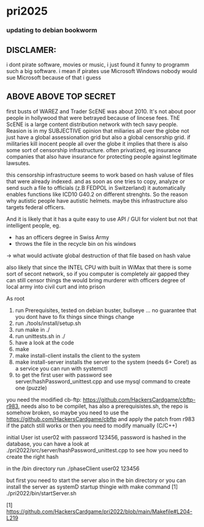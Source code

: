 # pri2025

### updating to debian bookworm

## DISCLAMER:
i dont pirate software, movies or music, i just found it funny to programm such a big software. i mean if pirates use Microsoft Windows nobody would sue Microsoft because of that i guess

## ABOVE ABOVE TOP SECRET
first busts of WAREZ and Trader ScENE was about 2010. It's not about poor people in hollywood that were betrayed because of lincese fees. ThE ScENE is a large content distribution network with tech savy people. Reasion is in my SUBJECTIVE opinion that miliaries all over the globe not just have a global assessionation grid but also a global censorship grid. if militaries kill inocent people all over the globe it implies that there is also some sort of censorship infrastructure. often privatized, eg insurance companies that also have insurance for protecting people against legitimate lawsutes.

this censorship infrastructure seems to work based on hash valuse of files that were already indexed. and as soon as one tries to copy, analyze or send such a file to officials (z.B FEDPOL in Switzerland) it automatically enables functions like ICD10 G40.2 on different strenghts. So the reason why autistic people have autistic helmets. maybe this infrastructure also targets federal officers.

And it is likely that it has a quite easy to use API / GUI for violent but not that intelligent people, eg. 

* has an officers degree in Swiss Army
* throws the file in the recycle bin on his windows

-> what would activate global destruction of that file based on hash value

also likely that since the INTEL CPU with built in WiMax that there is some sort of secont network, so if you computer is completely air gapped they can still censor things the would bring murderer with officers degree of local army into civil curt and into prison


As root
1. run Prerequisites, tested on debian buster, bullseye ... no guarantee that you dont have to fix things since things change
2. run ./tools/install/setup.sh
3. run make in ./
4. run unittests.sh in ./
5. have a look at the code
6. make 
7. make install-client installs the client to the system
8. make install-server installs the server to the system (needs 6+ Core!) as a service you can run with systemctl
9. to get the first user with password see server/hashPassword_unittest.cpp and use mysql command to create one (puzzle)

you need the modified cb-ftp: https://github.com/HackersCardgame/cbftp-r983, needs also to be compilet, has also a prerequisistes.sh, the repo is somehow broken, so maybe you need to use the https://github.com/HackersCardgame/cbftp and apply the patch from r983 if the patch still works or then you need to modify manually (C/C++)

initial User ist user02 with password 123456, password is hashed in the database, you can have a look at ./pri2022/src/server/hashPassword_unittest.cpp to see how you need to create the right hash

in the /bin directory run
./phaseClient user02 123456

but first you need to start the server also in the bin directory or you can install the server as systemD startup thingie with make command [1]
./pri2022/bin/startServer.sh 


[1] https://github.com/HackersCardgame/pri2022/blob/main/Makefile#L204-L219
